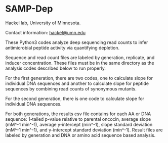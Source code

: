 # SAMP-Dep
Hackel lab, University of Minnesota.

Contact information: hackel@umn.edu

These Python3 codes analyze deep sequencing read counts to infer antimicrobial peptide activity via quantifying depletion.

Sequence and read count files are labeled by generation, replicate, and inducer concentration. These files must be in the same directory as the analysis codes described below to run properly.

For the first generation, there are two codes, one to calculate slope for individual DNA sequences and another to calculate slope for peptide sequences by combining read counts of synonymous mutants.

For the second generation, there is one code to calculate slope for individual DNA sequences.

For both generations, the results csv file contains for each AA or DNA sequence: 1-tailed p-value relative to parental oncocin, average slope (mM^-1 min^-1), average y-intercept (min^-1), slope standard deviation (mM^-1 min^-1), and y-intercept standard deviation (min^-1). Result files are labeled by generation and DNA or amino acid sequence based analysis.
